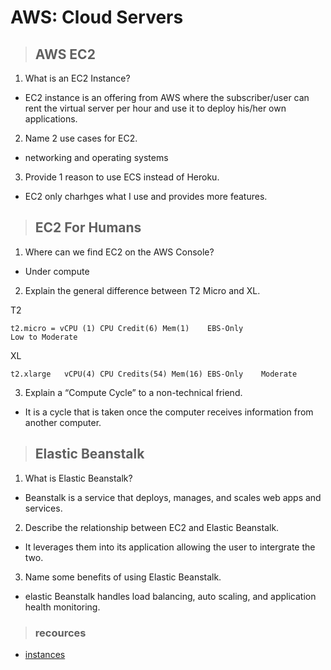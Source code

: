 # **AWS: Cloud Servers**

> ## AWS EC2

1. What is an EC2 Instance?

-  EC2 instance is an offering from AWS where the subscriber/user can rent the virtual server per hour and use it to deploy his/her own applications.

2. Name 2 use cases for EC2.

- networking and operating systems

3. Provide 1 reason to use ECS instead of Heroku.

- EC2 only charhges what I use and provides more features.

> ## EC2 For Humans

1. Where can we find EC2 on the AWS Console?

- Under compute

2. Explain the general difference between T2 Micro and XL.

T2
```
t2.micro = vCPU (1)	CPU Credit(6) Mem(1)	EBS-Only
Low to Moderate
```
XL
```
t2.xlarge	vCPU(4)	CPU Credits(54) Mem(16)	EBS-Only	Moderate
```

3. Explain a “Compute Cycle” to a non-technical friend.

- It is a cycle that is taken once the computer receives information from another computer.

> ## Elastic Beanstalk

1. What is Elastic Beanstalk?

- Beanstalk is a service that deploys, manages, and scales web apps and services.

2. Describe the relationship between EC2 and Elastic Beanstalk.

- It leverages them into its application allowing the user to intergrate the two.

3. Name some benefits of using Elastic Beanstalk.

- elastic Beanstalk handles load balancing, auto scaling, and application health monitoring.

> ### recources

- [instances](https://www.guru99.com/creating-amazon-ec2-instance.html)